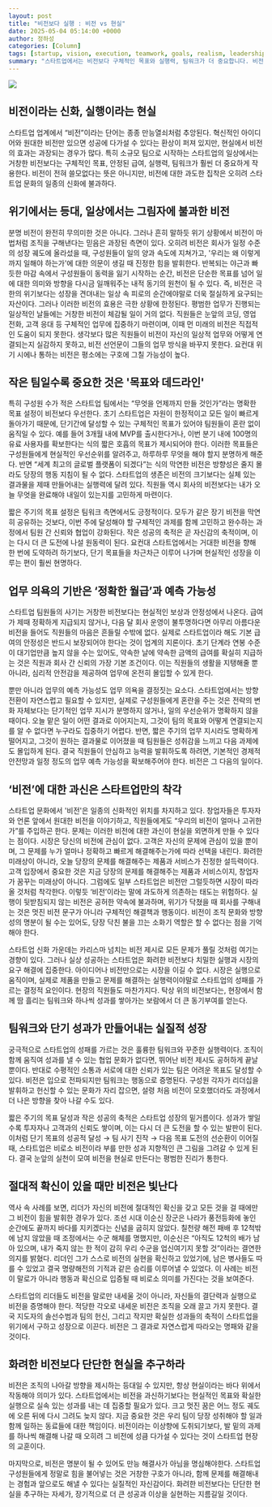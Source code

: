```yaml
---
layout: post
title: "비전보다 실행 : 비전 vs 현실"
date: 2025-05-04 05:14:00 +0000
author: 정하성
categories: [Column]
tags: [startup, vision, execution, teamwork, goals, realism, leadership]
summary: "스타트업에서는 비전보다 구체적인 목표와 실행력, 팀워크가 더 중요합니다. 비전은 위기 상황에서 힘을 발휘할 수 있지만, 일상적인 업무에서는 실질적인 도움이 되지 않습니다. 또한, 직원들의 사기는 월급의 안정성과 예측 가능성에서 나오며, 시장은 비전보다 당장 문제를 해결해주는 제품과 서비스를 원합니다. 따라서 스타트업은 화려한 비전보다는 현실적인 목표와 실행을 통해 지속 가능한 성장을 추구해야 합니다."
---
```


![](https://haseong.github.io/assets/images/posts/1e94f32e7b6080c29059f9a874a3f143.jpg)

## 비전이라는 신화, 실행이라는 현실

스타트업 업계에서 “비전”이라는 단어는 종종 만능열쇠처럼 추앙된다. 혁신적인 아이디어와 원대한 비전만 있으면 성공에 다가설 수 있다는 환상이 퍼져 있지만, 현실에서 비전의 효과는 과장되는 경우가 많다. 특히 소규모 팀으로 시작하는 스타트업의 일상에서는 거창한 비전보다는 구체적인 목표, 안정된 급여, 실행력, 팀워크가 훨씬 더 중요하게 작용한다. 비전이 전혀 쓸모없다는 뜻은 아니지만, 비전에 대한 과도한 집착은 오히려 스타트업 문화의 일종의 신화에 불과하다.

## 위기에서는 등대, 일상에서는 그림자에 불과한 비전

분명 비전이 완전히 무의미한 것은 아니다. 그러나 흔히 말하듯 위기 상황에서 비전이 마법처럼 조직을 구해낸다는 믿음은 과장된 측면이 있다. 오히려 비전은 회사가 일정 수준의 성장 궤도에 올라섰을 때, 구성원들이 일의 양과 속도에 지쳐가고, '우리는 왜 이렇게까지 일해야 하는가'에 대한 의문이 생길 때 진정한 힘을 발휘한다. 반복되는 야근과 빠듯한 마감 속에서 구성원들이 동력을 잃기 시작하는 순간, 비전은 단순한 목표를 넘어 일에 대한 의미와 방향을 다시금 일깨워주는 내적 동기의 원천이 될 수 있다. 즉, 비전은 극한의 위기보다는 성장을 견뎌내는 일상 속 피로의 순간에야말로 더욱 절실하게 요구되는 자산이다. 그러나 이러한 비전의 효용은 극한 상황에 한정된다. 평범한 업무가 진행되는 일상적인 날들에는 거창한 비전이 체감될 일이 거의 없다. 직원들은 눈앞의 코딩, 영업 전화, 고객 응대 등 구체적인 업무에 집중하기 마련이며, 이때 먼 미래의 비전은 직접적인 도움이 되지 못한다. 생각보다 많은 직원들이 비전이 자신의 일상적 업무와 어떻게 연결되는지 실감하지 못하고, 비전 선언문이 그들의 업무 방식을 바꾸지 못한다. 요컨대 위기 시에나 통하는 비전은 평소에는 구호에 그칠 가능성이 높다.

## 작은 팀일수록 중요한 것은 '목표와 데드라인'

특히 구성원 수가 적은 스타트업 팀에서는 “무엇을 언제까지 만들 것인가”라는 명확한 목표 설정이 비전보다 우선한다. 초기 스타트업은 자원이 한정적이고 모든 일이 빠르게 돌아가기 때문에, 단기간에 달성할 수 있는 구체적인 목표가 있어야 팀원들이 혼란 없이 움직일 수 있다. 예를 들어 3개월 내에 MVP를 출시한다거나, 이번 분기 내에 100명의 유료 사용자를 확보한다는 식의 짧은 호흡의 목표가 제시되어야 한다. 이러한 목표들은 구성원들에게 현실적인 우선순위를 알려주고, 하루하루 무엇을 해야 할지 분명하게 해준다. 반면 “세계 최고의 글로벌 플랫폼이 되겠다”는 식의 막연한 비전은 방향성은 줄지 몰라도 당장의 행동 지침이 될 수 없다. 스타트업의 생존은 비전의 크기보다는 실체 있는 결과물을 제때 만들어내는 실행력에 달려 있다. 직원들 역시 회사의 비전보다는 내가 오늘 무엇을 완료해야 내일이 있는지를 고민하게 마련이다.

짧은 주기의 목표 설정은 팀워크 측면에서도 긍정적이다. 모두가 같은 장기 비전을 막연히 공유하는 것보다, 이번 주에 달성해야 할 구체적인 과제를 함께 고민하고 완수하는 과정에서 팀원 간 신뢰와 협업이 강화된다. 작은 성공의 축적은 곧 자신감의 축적이며, 이는 다시 더 큰 도전에 나설 원동력이 된다. 요컨대 스타트업에서는 거대한 비전을 향해 한 번에 도약하려 하기보다, 단기 목표들을 차근차근 이루어 나가며 현실적인 성장을 이루는 편이 훨씬 현명하다.

## 업무 의욕의 기반은 ‘정확한 월급’과 예측 가능성

스타트업 팀원들의 사기는 거창한 비전보다는 현실적인 보상과 안정성에서 나온다. 급여가 제때 정확하게 지급되지 않거나, 다음 달 회사 운영이 불투명하다면 아무리 아름다운 비전을 들어도 직원들의 마음은 흔들릴 수밖에 없다. 실제로 스타트업이라 해도 기본 급여의 안정성은 반드시 보장되어야 한다는 것이 업계의 지론이다. 초기 단계라 연봉 수준이 대기업만큼 높지 않을 수는 있어도, 약속한 날에 약속한 금액의 급여를 확실히 지급하는 것은 직원과 회사 간 신뢰의 가장 기본 조건이다. 이는 직원들의 생활을 지탱해줄 뿐 아니라, 심리적 안전감을 제공하여 업무에 온전히 몰입할 수 있게 한다.

뿐만 아니라 업무의 예측 가능성도 업무 의욕을 결정짓는 요소다. 스타트업에서는 방향 전환이 자연스럽고 필요할 수 있지만, 실제로 구성원들에게 혼란을 주는 것은 전략의 변화 자체보다는 단기적인 업무 지시가 분명하지 않거나, 일의 우선순위가 명확하지 않을 때이다. 오늘 맡은 일이 어떤 결과로 이어지는지, 그것이 팀의 목표와 어떻게 연결되는지를 알 수 없다면 누구라도 집중하기 어렵다. 반면, 짧은 주기의 업무 지시라도 명확하게 떨어지고, 그것이 원하는 결과물로 이어졌을 때 팀원들은 성취감을 느끼고 다음 과제에도 몰입하게 된다. 결국 직원들이 안심하고 능력을 발휘하도록 하려면, 기본적인 경제적 안전망과 일정 정도의 업무 예측 가능성을 확보해주어야 한다. 비전은 그 다음의 일이다.

## ‘비전’에 대한 과신은 스타트업만의 착각

스타트업 문화에서 '비전'은 일종의 신화적인 위치를 차지하고 있다. 창업자들은 투자자와 언론 앞에서 원대한 비전을 이야기하고, 직원들에게도 “우리의 비전이 얼마나 고귀한가”를 주입하곤 한다. 문제는 이러한 비전에 대한 과신이 현실을 외면하게 만들 수 있다는 점이다. 시장은 당신의 비전에 관심이 없다. 고객은 자신의 문제에 관심이 있을 뿐이며, 그 문제를 누가 얼마나 정확하고 빠르게 해결해주는가에 따라 선택을 내린다. 화려한 미래상이 아니라, 오늘 당장의 문제를 해결해주는 제품과 서비스가 진정한 설득력이다. 고객 입장에서 중요한 것은 지금 당장의 문제를 해결해주는 제품과 서비스이지, 창업자가 꿈꾸는 미래상이 아니다. 그럼에도 일부 스타트업은 비전만 그럴듯하면 시장이 따라올 것처럼 착각한다. 이렇듯 ‘비전’이라는 말에 과도하게 의존하는 태도는 위험하다. 실행이 뒷받침되지 않는 비전은 공허한 약속에 불과하며, 위기가 닥쳤을 때 회사를 구해내는 것은 멋진 비전 문구가 아니라 구체적인 해결책과 행동이다. 비전이 조직 문화와 방향성의 명분이 될 수는 있어도, 당장 닥친 불을 끄는 소화기 역할은 할 수 없다는 점을 기억해야 한다.

스타트업 신화 가운데는 카리스마 넘치는 비전 제시로 모든 문제가 풀릴 것처럼 여기는 경향이 있다. 그러나 실상 성공하는 스타트업은 화려한 비전보다 치밀한 실행과 시장의 요구 해결에 집중한다. 아이디어나 비전만으로는 시장을 이길 수 없다. 시장은 실행으로 움직이며, 실제로 제품을 만들고 문제를 해결하는 실행력이야말로 스타트업의 성패를 가르는 결정적 요인이다. 현장의 직원들도 마찬가지다. 탁상 위의 비전보다는, 현장에서 함께 땀 흘리는 팀워크와 하나씩 성과를 쌓아가는 보람에서 더 큰 동기부여를 얻는다.

## 팀워크와 단기 성과가 만들어내는 실질적 성장

궁극적으로 스타트업의 성패를 가르는 것은 훌륭한 팀워크와 꾸준한 실행력이다. 조직이 함께 움직여 성과를 낼 수 있는 협업 문화가 없다면, 뛰어난 비전 제시도 공허하게 끝날 뿐이다. 반대로 수평적인 소통과 서로에 대한 신뢰가 있는 팀은 어려운 목표도 달성할 수 있다. 비전은 입으로 전파되지만 팀워크는 행동으로 증명된다. 구성원 각자가 리더십을 발휘하고 헌신할 수 있는 문화가 자리 잡으면, 설령 처음 비전이 모호했더라도 과정에서 더 나은 방향을 찾아 나갈 수도 있다.

짧은 주기의 목표 달성과 작은 성공의 축적은 스타트업 성장의 밑거름이다. 성과가 쌓일수록 투자자나 고객과의 신뢰도 쌓이며, 이는 다시 더 큰 도전을 할 수 있는 발판이 된다. 이처럼 단기 목표의 성공적 달성 → 팀 사기 진작 → 다음 목표 도전의 선순환이 이어질 때, 스타트업은 비로소 비전이라 부를 만한 성과 지향적인 큰 그림을 그려갈 수 있게 된다. 결국 눈앞의 실천이 모여 비전을 현실로 만든다는 평범한 진리가 통한다.

## 절대적 확신이 있을 때만 비전은 빛난다

역사 속 사례를 보면, 리더가 자신의 비전에 절대적인 확신을 갖고 모든 것을 걸 때에만 그 비전이 힘을 발휘한 경우가 있다. 조선 시대 이순신 장군은 나라가 풍전등화에 놓인 순간에도 끝까지 바다를 지키겠다는 신념을 굽히지 않았다. 칠천량 해전 패배 후 12척밖에 남지 않았을 때 조정에서는 수군 해체를 명했지만, 이순신은 “아직도 12척의 배가 남아 있으며, 내가 죽지 않는 한 적이 감히 우리 수군을 업신여기지 못할 것”이라는 결연한 의지를 밝혔다. 리더인 그가 스스로 비전의 실현을 확신하고 있었기에, 남은 병사들도 따를 수 있었고 결국 명량해전의 기적과 같은 승리를 이루어낼 수 있었다. 이 사례는 비전이 말로가 아니라 행동과 확신으로 입증될 때 비로소 의미를 가진다는 것을 보여준다.

스타트업의 리더들도 비전을 말로만 내세울 것이 아니라, 자신들의 결단력과 실행으로 비전을 증명해야 한다. 적당한 각오로 내세운 비전은 조직을 오래 끌고 가지 못한다. 결국 지도자의 솔선수범과 팀의 헌신, 그리고 작지만 확실한 성과들의 축적이 스타트업을 위기에서 구하고 성장으로 이끈다. 비전은 그 결과로 자연스럽게 따라오는 명패와 같을 것이다.

## 화려한 비전보다 단단한 현실을 추구하라

비전은 조직의 나아갈 방향을 제시하는 등대일 수 있지만, 항상 현실이라는 바다 위에서 작동해야 의미가 있다. 스타트업에서는 비전을 과신하기보다는 현실적인 목표와 확실한 실행으로 실속 있는 성과를 내는 데 집중할 필요가 있다. 크고 멋진 꿈은 어느 정도 궤도에 오른 뒤에 다시 그려도 늦지 않다. 지금 중요한 것은 우리 팀이 당장 성취해야 할 일과 함께 일하는 동료들에 대한 책임이다. 비전이라는 이상향에 도취되기보다, 발 밑의 과제를 하나씩 해결해 나갈 때 오히려 그 비전에 성큼 다가설 수 있다는 것이 스타트업 현장의 교훈이다.

마지막으로, 비전은 명분이 될 수 있어도 만능 해결사가 아님을 명심해야한다. 스타트업 구성원들에게 정말로 힘을 불어넣는 것은 거창한 구호가 아니라, 함께 문제를 해결해내는 경험과 앞으로도 해낼 수 있다는 실질적인 자신감이다. 화려한 비전보다는 단단한 현실을 추구하는 자세가, 장기적으로 더 큰 성공과 이상을 실현하는 지름길일 것이다.

